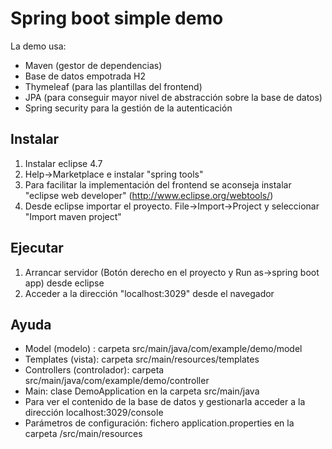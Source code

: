 # Spring boot simple demo

La demo usa:
* Maven (gestor de dependencias)
* Base de datos empotrada H2
* Thymeleaf (para las plantillas del frontend)
* JPA (para conseguir mayor nivel de abstracción sobre la base de datos)
* Spring security para la gestión de la autenticación

## Instalar

1. Instalar eclipse 4.7
2. Help->Marketplace e instalar "spring tools"
3. Para facilitar la implementación del frontend se aconseja instalar "eclipse web developer" (http://www.eclipse.org/webtools/)
4. Desde eclipse importar el proyecto. File->Import->Project y seleccionar "Import maven project"


## Ejecutar

1. Arrancar servidor (Botón derecho en el proyecto y Run as->spring boot app) desde eclipse
2. Acceder a la dirección "localhost:3029" desde el navegador

## Ayuda

* Model (modelo) : carpeta src/main/java/com/example/demo/model
* Templates (vista): carpeta src/main/resources/templates
* Controllers (controlador): carpeta src/main/java/com/example/demo/controller
* Main: clase DemoApplication en la carpeta src/main/java
* Para ver el contenido de la base de datos y gestionarla acceder a la dirección localhost:3029/console
* Parámetros de configuración: fichero application.properties en la carpeta /src/main/resources

